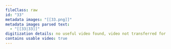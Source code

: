 ```yaml
---
fileClass: raw
id: "33"
metadata images: "[[33.png]]"
metadata images parsed text:
  - "[[33|33]]"
digitization details: no useful video found, video not transferred for parsing
contains usable video: true
---
```

